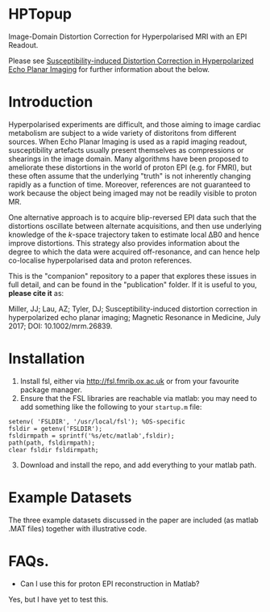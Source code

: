 # HPTopup
Image-Domain Distortion Correction for Hyperpolarised MRI with an EPI Readout. 

Please see [Susceptibility-induced Distortion Correction in Hyperpolarized Echo Planar Imaging](http://onlinelibrary.wiley.com/doi/10.1002/mrm.26839/pdf) for further information about the below.


Introduction 
============
Hyperpolarised experiments are difficult, and those aiming to image cardiac metabolism are subject to a wide variety of distoritons from different sources. When Echo Planar Imaging is used as a rapid imaging readout, susceptibility artefacts usually present themselves as compressions or shearings in the image domain. Many algorithms have been proposed to ameliorate these distortions in the world of proton EPI (e.g. for FMRI), but these often assume that the underlying "truth" is not inherently changing rapidly as a function of time. Moreover, references are not guaranteed to work because the object being imaged may not be readily visible to proton MR.

One alternative approach is to acquire blip-reversed EPI data such that the distortions oscillate between alternate acquisitions, and then use underlying knowledge of the _k_-space trajectory taken to estimate local ∆B0 and hence improve distortions. This strategy also provides information about the degree to which the data were acquired off-resonance, and can hence help co-localise hyperpolarised data and proton references. 

This is the "companion" repository to a paper that explores these issues in full detail, and can be found in the "publication" folder. If it is useful to you, **please cite it** as: 

Miller, JJ; Lau, AZ; Tyler, DJ; Susceptibility-induced distortion correction in hyperpolarized echo planar imaging; Magnetic Resonance in Medicine, July 2017; DOI: 10.1002/mrm.26839. 

Installation
============

1. Install fsl, either via http://fsl.fmrib.ox.ac.uk or from your favourite package manager. 
2. Ensure that the FSL libraries are reachable via matlab: you may need to add something like the following to your `startup.m` file: 
```
setenv( 'FSLDIR', '/usr/local/fsl'); %OS-specific
fsldir = getenv('FSLDIR');
fsldirmpath = sprintf('%s/etc/matlab',fsldir);
path(path, fsldirmpath);
clear fsldir fsldirmpath;
```
3. Download and install the repo, and add everything to your matlab path. 


Example Datasets 
============

The three example datasets discussed in the paper are included (as matlab .MAT files) together with illustrative code.

FAQs. 
============
* Can I use this for proton EPI reconstruction in Matlab? 

Yes, but I have yet to test this. 
